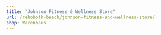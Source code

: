 ```yaml
---
title: "Johnson Fitness & Wellness Store"
url: /rehoboth-beach/johnson-fitness-und-wellness-store/
shop: Warenhaus
---
```

